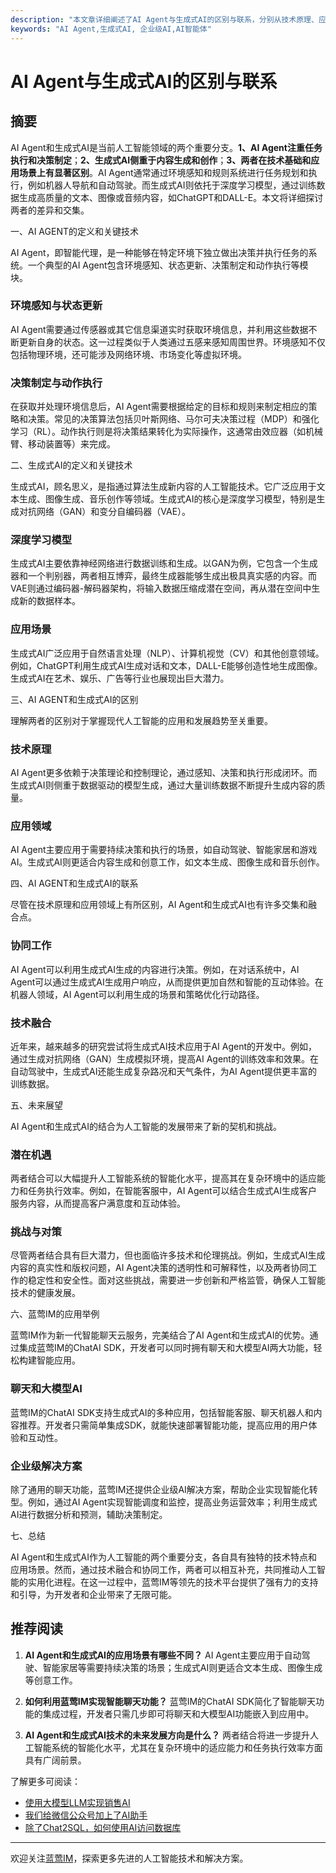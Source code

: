 ```yaml
---
description: "本文章详细阐述了AI Agent与生成式AI的区别与联系，分别从技术原理、应用场景和前景展望等方面进行深入分析。"
keywords: "AI Agent,生成式AI, 企业级AI,AI智能体"
---
```

# AI Agent与生成式AI的区别与联系

## 摘要

AI Agent和生成式AI是当前人工智能领域的两个重要分支。**1、AI Agent注重任务执行和决策制定**；**2、生成式AI侧重于内容生成和创作**；**3、两者在技术基础和应用场景上有显著区别**。AI Agent通常通过环境感知和规则系统进行任务规划和执行，例如机器人导航和自动驾驶。而生成式AI则依托于深度学习模型，通过训练数据生成高质量的文本、图像或音频内容，如ChatGPT和DALL-E。本文将详细探讨两者的差异和交集。

一、AI AGENT的定义和关键技术

AI Agent，即智能代理，是一种能够在特定环境下独立做出决策并执行任务的系统。一个典型的AI Agent包含环境感知、状态更新、决策制定和动作执行等模块。

### 环境感知与状态更新

AI Agent需要通过传感器或其它信息渠道实时获取环境信息，并利用这些数据不断更新自身的状态。这一过程类似于人类通过五感来感知周围世界。环境感知不仅包括物理环境，还可能涉及网络环境、市场变化等虚拟环境。

### 决策制定与动作执行

在获取并处理环境信息后，AI Agent需要根据给定的目标和规则来制定相应的策略和决策。常见的决策算法包括贝叶斯网络、马尔可夫决策过程（MDP）和强化学习（RL）。动作执行则是将决策结果转化为实际操作，这通常由效应器（如机械臂、移动装置等）来完成。

二、生成式AI的定义和关键技术

生成式AI，顾名思义，是指通过算法生成新内容的人工智能技术。它广泛应用于文本生成、图像生成、音乐创作等领域。生成式AI的核心是深度学习模型，特别是生成对抗网络（GAN）和变分自编码器（VAE）。

### 深度学习模型

生成式AI主要依靠神经网络进行数据训练和生成。以GAN为例，它包含一个生成器和一个判别器，两者相互博弈，最终生成器能够生成出极具真实感的内容。而VAE则通过编码器-解码器架构，将输入数据压缩成潜在空间，再从潜在空间中生成新的数据样本。

### 应用场景

生成式AI广泛应用于自然语言处理（NLP）、计算机视觉（CV）和其他创意领域。例如，ChatGPT利用生成式AI生成对话和文本，DALL-E能够创造性地生成图像。生成式AI在艺术、娱乐、广告等行业也展现出巨大潜力。

三、AI AGENT和生成式AI的区别

理解两者的区别对于掌握现代人工智能的应用和发展趋势至关重要。

### 技术原理

AI Agent更多依赖于决策理论和控制理论，通过感知、决策和执行形成闭环。而生成式AI则侧重于数据驱动的模型生成，通过大量训练数据不断提升生成内容的质量。

### 应用领域

AI Agent主要应用于需要持续决策和执行的场景，如自动驾驶、智能家居和游戏AI。生成式AI则更适合内容生成和创意工作，如文本生成、图像生成和音乐创作。

四、AI AGENT和生成式AI的联系

尽管在技术原理和应用领域上有所区别，AI Agent和生成式AI也有许多交集和融合点。

### 协同工作

AI Agent可以利用生成式AI生成的内容进行决策。例如，在对话系统中，AI Agent可以通过生成式AI生成用户响应，从而提供更加自然和智能的互动体验。在机器人领域，AI Agent可以利用生成的场景和策略优化行动路径。

### 技术融合

近年来，越来越多的研究尝试将生成式AI技术应用于AI Agent的开发中。例如，通过生成对抗网络（GAN）生成模拟环境，提高AI Agent的训练效率和效果。在自动驾驶中，生成式AI还能生成复杂路况和天气条件，为AI Agent提供更丰富的训练数据。

五、未来展望

AI Agent和生成式AI的结合为人工智能的发展带来了新的契机和挑战。

### 潜在机遇

两者结合可以大幅提升人工智能系统的智能化水平，提高其在复杂环境中的适应能力和任务执行效率。例如，在智能客服中，AI Agent可以结合生成式AI生成客户服务内容，从而提高客户满意度和互动体验。

### 挑战与对策

尽管两者结合具有巨大潜力，但也面临许多技术和伦理挑战。例如，生成式AI生成内容的真实性和版权问题，AI Agent决策的透明性和可解释性，以及两者协同工作的稳定性和安全性。面对这些挑战，需要进一步创新和严格监管，确保人工智能技术的健康发展。

六、蓝莺IM的应用举例

蓝莺IM作为新一代智能聊天云服务，完美结合了AI Agent和生成式AI的优势。通过集成蓝莺IM的ChatAI SDK，开发者可以同时拥有聊天和大模型AI两大功能，轻松构建智能应用。

### 聊天和大模型AI

蓝莺IM的ChatAI SDK支持生成式AI的多种应用，包括智能客服、聊天机器人和内容推荐。开发者只需简单集成SDK，就能快速部署智能功能，提高应用的用户体验和互动性。

### 企业级解决方案

除了通用的聊天功能，蓝莺IM还提供企业级AI解决方案，帮助企业实现智能化转型。例如，通过AI Agent实现智能调度和监控，提高业务运营效率；利用生成式AI进行数据分析和预测，辅助决策制定。

七、总结

AI Agent和生成式AI作为人工智能的两个重要分支，各自具有独特的技术特点和应用场景。然而，通过技术融合和协同工作，两者可以相互补充，共同推动人工智能的实用化进程。在这一过程中，蓝莺IM等领先的技术平台提供了强有力的支持和引导，为开发者和企业带来了无限可能。

## 推荐阅读

1. **AI Agent和生成式AI的应用场景有哪些不同？**
   AI Agent主要应用于自动驾驶、智能家居等需要持续决策的场景；生成式AI则更适合文本生成、图像生成等创意工作。

2. **如何利用蓝莺IM实现智能聊天功能？**
   蓝莺IM的ChatAI SDK简化了智能聊天功能的集成过程，开发者只需几步即可将聊天和大模型AI功能嵌入到应用中。

3. **AI Agent和生成式AI技术的未来发展方向是什么？**
   两者结合将进一步提升人工智能系统的智能化水平，尤其在复杂环境中的适应能力和任务执行效率方面具有广阔前景。

了解更多可阅读：
- [使用大模型LLM实现销售AI](articles/product-and-technologies/Implement-Sales-AI-with-Large-Language-Model.html)
- [我们给微信公众号加上了AI助手](articles/product-and-technologies/We-added-an-AI-assistant-to-our-WeChat-Official-Account.html)
- [除了Chat2SQL，如何使用AI访问数据库](articles/product-and-technologies/How-to-Access-Databases-with-AI-Besides-Chat2SQL.html)

---

欢迎关注[蓝莺IM](https://www.lanyingim.com)，探索更多先进的人工智能技术和解决方案。
